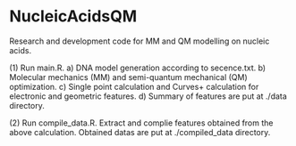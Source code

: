 # NucleicAcidsQM
Research and development code for MM and QM modelling on nucleic acids.

(1) Run main.R.
a) DNA model generation according to secence.txt.
b) Molecular mechanics (MM) and semi-quantum mechanical (QM) optimization.
c) Single point calculation and Curves+ calculation for electronic and geometric features.
d) Summary of features are put at ./data directory.

(2) Run compile_data.R.
Extract and complie features obtained from the above calculation.
Obtained datas are put at ./compiled_data directory.
